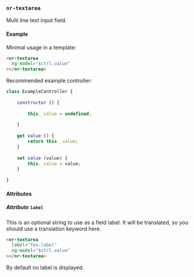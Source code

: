 
### `nr-textarea`

Multi line text input field.

#### Example 

Minimal usage in a template:

```html
<nr-textarea
  ng-model="$ctrl.value"
></nr-textarea>
``` 

Recommended example controller:

```js
class ExampleController {
   
    constructor () {
        
        this._value = undefined;
        
    }
    
    get value () {
        return this._value;
    }
    
    set value (value) {
        this._value = value;        
    }
    
}
``` 

#### Attributes

##### Attribute `label`

This is an optional string to use as a field label. It will be translated, so you should use a translation keyword here.

```html
<nr-textarea
  label="foo.label"
  ng-model="$ctrl.value"
></nr-textarea>
``` 

By default no label is displayed.
